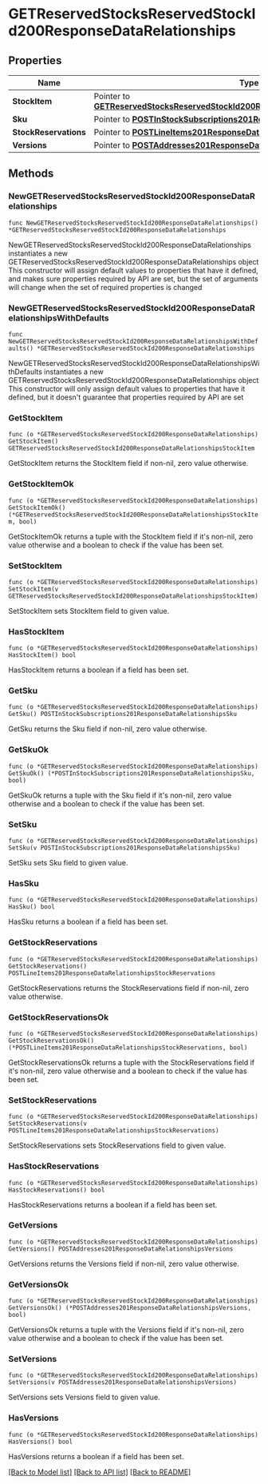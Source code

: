# GETReservedStocksReservedStockId200ResponseDataRelationships

## Properties

Name | Type | Description | Notes
------------ | ------------- | ------------- | -------------
**StockItem** | Pointer to [**GETReservedStocksReservedStockId200ResponseDataRelationshipsStockItem**](GETReservedStocksReservedStockId200ResponseDataRelationshipsStockItem.md) |  | [optional] 
**Sku** | Pointer to [**POSTInStockSubscriptions201ResponseDataRelationshipsSku**](POSTInStockSubscriptions201ResponseDataRelationshipsSku.md) |  | [optional] 
**StockReservations** | Pointer to [**POSTLineItems201ResponseDataRelationshipsStockReservations**](POSTLineItems201ResponseDataRelationshipsStockReservations.md) |  | [optional] 
**Versions** | Pointer to [**POSTAddresses201ResponseDataRelationshipsVersions**](POSTAddresses201ResponseDataRelationshipsVersions.md) |  | [optional] 

## Methods

### NewGETReservedStocksReservedStockId200ResponseDataRelationships

`func NewGETReservedStocksReservedStockId200ResponseDataRelationships() *GETReservedStocksReservedStockId200ResponseDataRelationships`

NewGETReservedStocksReservedStockId200ResponseDataRelationships instantiates a new GETReservedStocksReservedStockId200ResponseDataRelationships object
This constructor will assign default values to properties that have it defined,
and makes sure properties required by API are set, but the set of arguments
will change when the set of required properties is changed

### NewGETReservedStocksReservedStockId200ResponseDataRelationshipsWithDefaults

`func NewGETReservedStocksReservedStockId200ResponseDataRelationshipsWithDefaults() *GETReservedStocksReservedStockId200ResponseDataRelationships`

NewGETReservedStocksReservedStockId200ResponseDataRelationshipsWithDefaults instantiates a new GETReservedStocksReservedStockId200ResponseDataRelationships object
This constructor will only assign default values to properties that have it defined,
but it doesn't guarantee that properties required by API are set

### GetStockItem

`func (o *GETReservedStocksReservedStockId200ResponseDataRelationships) GetStockItem() GETReservedStocksReservedStockId200ResponseDataRelationshipsStockItem`

GetStockItem returns the StockItem field if non-nil, zero value otherwise.

### GetStockItemOk

`func (o *GETReservedStocksReservedStockId200ResponseDataRelationships) GetStockItemOk() (*GETReservedStocksReservedStockId200ResponseDataRelationshipsStockItem, bool)`

GetStockItemOk returns a tuple with the StockItem field if it's non-nil, zero value otherwise
and a boolean to check if the value has been set.

### SetStockItem

`func (o *GETReservedStocksReservedStockId200ResponseDataRelationships) SetStockItem(v GETReservedStocksReservedStockId200ResponseDataRelationshipsStockItem)`

SetStockItem sets StockItem field to given value.

### HasStockItem

`func (o *GETReservedStocksReservedStockId200ResponseDataRelationships) HasStockItem() bool`

HasStockItem returns a boolean if a field has been set.

### GetSku

`func (o *GETReservedStocksReservedStockId200ResponseDataRelationships) GetSku() POSTInStockSubscriptions201ResponseDataRelationshipsSku`

GetSku returns the Sku field if non-nil, zero value otherwise.

### GetSkuOk

`func (o *GETReservedStocksReservedStockId200ResponseDataRelationships) GetSkuOk() (*POSTInStockSubscriptions201ResponseDataRelationshipsSku, bool)`

GetSkuOk returns a tuple with the Sku field if it's non-nil, zero value otherwise
and a boolean to check if the value has been set.

### SetSku

`func (o *GETReservedStocksReservedStockId200ResponseDataRelationships) SetSku(v POSTInStockSubscriptions201ResponseDataRelationshipsSku)`

SetSku sets Sku field to given value.

### HasSku

`func (o *GETReservedStocksReservedStockId200ResponseDataRelationships) HasSku() bool`

HasSku returns a boolean if a field has been set.

### GetStockReservations

`func (o *GETReservedStocksReservedStockId200ResponseDataRelationships) GetStockReservations() POSTLineItems201ResponseDataRelationshipsStockReservations`

GetStockReservations returns the StockReservations field if non-nil, zero value otherwise.

### GetStockReservationsOk

`func (o *GETReservedStocksReservedStockId200ResponseDataRelationships) GetStockReservationsOk() (*POSTLineItems201ResponseDataRelationshipsStockReservations, bool)`

GetStockReservationsOk returns a tuple with the StockReservations field if it's non-nil, zero value otherwise
and a boolean to check if the value has been set.

### SetStockReservations

`func (o *GETReservedStocksReservedStockId200ResponseDataRelationships) SetStockReservations(v POSTLineItems201ResponseDataRelationshipsStockReservations)`

SetStockReservations sets StockReservations field to given value.

### HasStockReservations

`func (o *GETReservedStocksReservedStockId200ResponseDataRelationships) HasStockReservations() bool`

HasStockReservations returns a boolean if a field has been set.

### GetVersions

`func (o *GETReservedStocksReservedStockId200ResponseDataRelationships) GetVersions() POSTAddresses201ResponseDataRelationshipsVersions`

GetVersions returns the Versions field if non-nil, zero value otherwise.

### GetVersionsOk

`func (o *GETReservedStocksReservedStockId200ResponseDataRelationships) GetVersionsOk() (*POSTAddresses201ResponseDataRelationshipsVersions, bool)`

GetVersionsOk returns a tuple with the Versions field if it's non-nil, zero value otherwise
and a boolean to check if the value has been set.

### SetVersions

`func (o *GETReservedStocksReservedStockId200ResponseDataRelationships) SetVersions(v POSTAddresses201ResponseDataRelationshipsVersions)`

SetVersions sets Versions field to given value.

### HasVersions

`func (o *GETReservedStocksReservedStockId200ResponseDataRelationships) HasVersions() bool`

HasVersions returns a boolean if a field has been set.


[[Back to Model list]](../README.md#documentation-for-models) [[Back to API list]](../README.md#documentation-for-api-endpoints) [[Back to README]](../README.md)


